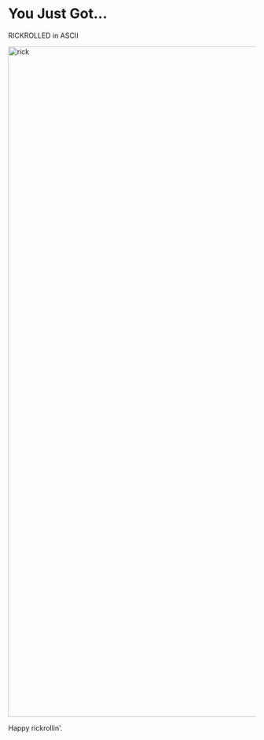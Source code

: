 # You Just Got...

RICKROLLED in ASCII

<img width="1364" alt="rick" src="https://github.com/user-attachments/assets/4365f422-6d68-4f5f-b81b-e058e72dc547" />

Happy rickrollin'.
